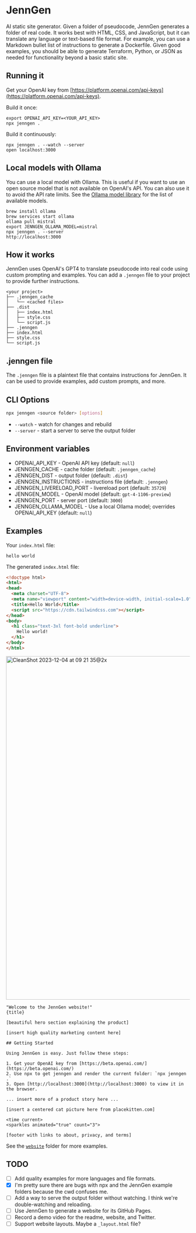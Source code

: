 # JennGen

AI static site generator. Given a folder of pseudocode, JennGen generates a folder of real code. It works best with HTML, CSS, and JavaScript, but it can translate any language or text-based file format. For example, you can use a Markdown bullet list of instructions to generate a Dockerfile. Given good examples, you should be able to generate Terraform, Python, or JSON as needed for functionality beyond a basic static site.

## Running it

Get your OpenAI key from [https://platform.openai.com/api-keys](https://platform.openai.com/api-keys).

Build it once:

```
export OPENAI_API_KEY=<YOUR_API_KEY>
npx jenngen .
```

Build it continuously:

```
npx jenngen . --watch --server
open localhost:3000
```

## Local models with Ollama

You can use a local model with Ollama. This is useful if you want to use an open source model that is not available on OpenAI's API. You can also use it to avoid the API rate limits. See the [Ollama model library](https://ollama.ai/library) for the list of available models.

```
brew install ollama
brew services start ollama
ollama pull mistral
export JENNGEN_OLLAMA_MODEL=mistral
npx jenngen . --server
http://localhost:3000
```

## How it works

JennGen uses OpenAI's GPT4 to translate pseudocode into real code using custom prompting and examples. You can add a `.jenngen` file to your project to provide further instructions.

```
<your project>
├── .jenngen_cache
│   └── <cached files>
├── .dist
│   ├── index.html
│   ├── style.css
│   └── script.js
├── .jenngen
├── index.html
├── style.css
└── script.js
```

## .jenngen file

The `.jenngen` file is a plaintext file that contains instructions for JennGen. It can be used to provide examples, add custom prompts, and more.

## CLI Options

```bash
npx jenngen <source folder> [options]
```

- `--watch` - watch for changes and rebuild
- `--server` - start a server to serve the output folder

## Environment variables

- OPENAI_API_KEY - OpenAI API key (default: `null`)
- JENNGEN_CACHE - cache folder (default: `.jenngen_cache`)
- JENNGEN_DIST - output folder (default: `.dist`)
- JENNGEN_INSTRUCTIONS - instructions file (default: `.jenngen`)
- JENNGEN_LIVERELOAD_PORT - livereload port (default: `35729`)
- JENNGEN_MODEL - OpenAI model (default: `gpt-4-1106-preview`)
- JENNGEN_PORT - server port (default: `3000`)
- JENNGEN_OLLAMA_MODEL - Use a local Ollama model; overrides OPENAI_API_KEY (default: `null`)

## Examples

Your `index.html` file:

```
hello world
```

The generated `index.html` file:

```html
<!doctype html>
<html>
<head>
  <meta charset="UTF-8">
  <meta name="viewport" content="width=device-width, initial-scale=1.0">
  <title>Hello World</title>
  <script src="https://cdn.tailwindcss.com"></script>
</head>
<body>
  <h1 class="text-3xl font-bold underline">
    Hello world!
  </h1>
</body>
</html>
```

<img width="940" alt="CleanShot 2023-12-04 at 09 21 35@2x" src="https://github.com/thrashr888/jenngen/assets/10213/fa726b3b-6045-4a07-8d1a-70f43074b721">

```
"Welcome to the JennGen website!"
{title}

[beautiful hero section explaining the product]

[insert high quality marketing content here]

## Getting Started

Using JennGen is easy. Just follow these steps:

1. Get your OpenAI key from [https://beta.openai.com/](https://beta.openai.com/)
2. Use npx to get jenngen and render the current folder: `npx jenngen .`
3. Open [http://localhost:3000](http://localhost:3000) to view it in the browser.

... insert more of a product story here ...

[insert a centered cat picture here from placekitten.com]

<time current>
<sparkles animated="true" count="3">

[footer with links to about, privacy, and terms]
```

See the [`website`](./website) folder for more examples.

## TODO

- [ ] Add quality examples for more languages and file formats.
- [x] I'm pretty sure there are bugs with npx and the JennGen example folders because the cwd confuses me.
- [ ] Add a way to serve the output folder without watching. I think we're double-watching and reloading.
- [ ] Use JennGen to generate a website for its GitHub Pages.
- [ ] Record a demo video for the readme, website, and Twitter.
- [ ] Support website layouts. Maybe a `_layout.html` file?
